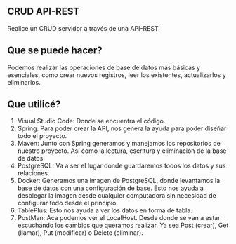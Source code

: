 ## CRUD API-REST

Realice un CRUD servidor a través de una API-REST.

## Que se puede hacer?
Podemos realizar las operaciones de base de datos más básicas y esenciales, como crear nuevos registros, leer los existentes, actualizarlos y eliminarlos.

## Que utilicé?

1. Visual Studio Code: 
Donde se encuentra el código.
2. Spring:
Para poder crear la API, nos genera la ayuda para poder diseñar todo el proyecto.
3. Maven:
Junto con Spring generamos y manejamos los repositorios de nuestro proyecto. Así como la lectura, escritura y eliminación de la base de datos.
4. PostgreSQL:
Va a ser el lugar donde guardaremos todos los datos y sus relaciones.
5. Docker:
Generamos una imagen de PostgreSQL, donde levantamos la base de datos con una configuración de base. Esto nos ayuda a desplegar la imagen desde cualquier computadora sin necesidad de configurar todo desde el principio.
6. TablePlus:
Esto nos ayuda a ver los datos en forma de tabla.
7. PostMan:
Aca podemos ver el LocalHost. Desde donde se van a estar escuchando los cambios que queramos realizar. Ya sea Post (crear), Get (llamar), Put (modificar) o Delete (eliminar).
